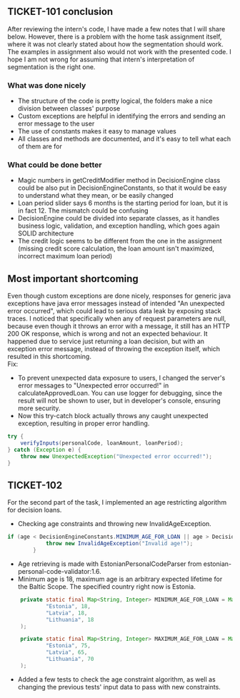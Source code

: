 ## TICKET-101 conclusion
After reviewing the intern's code, I have made a few notes that I will share below. However, there is a problem with the home task assignment itself, where it was not clearly stated about how the segmentation should work. The examples in assignment also would not work with the presented code. I hope I am not wrong for assuming that intern's interpretation of segmentation is the right one.

### What was done nicely
* The structure of the code is pretty logical, the folders make a nice division between classes' purpose
* Custom exceptions are helpful in identifying the errors and sending an error message to the user
* The use of constants makes it easy to manage values
* All classes and methods are documented, and it's easy to tell what each of them are for

### What could be done better
* Magic numbers in getCreditModifier method in DecisionEngine class could be also put in DecisionEngineConstants, so that it would be easy to understand what they mean, or be easily changed
* Loan period slider says 6 months is the starting period for loan, but it is in fact 12. The mismatch could be confusing
* DecisionEngine could be divided into separate classes, as it handles business logic, validation, and exception handling, which goes again SOLID architecture
* The credit logic seems to be different from the one in the assignment (missing credit score calculation, the loan amount isn't maximized, incorrect maximum loan period)

## Most important shortcoming
Even though custom exceptions are done nicely, responses for generic java exceptions have java error
messages instead of intended "An unexpected error occurred", which could lead to serious data leak by exposing stack traces.
I noticed that specifically when any of request parameters are null, because even though it throws an error with a message, it still has an HTTP 200 OK response, which is wrong and not an expected behaviour.
It happened due to service just returning a loan decision, but with an exception error message, instead of throwing the exception itself, which resulted in this shortcoming.
<br/>
Fix:
* To prevent unexpected data exposure to users, I changed the server's error messages to "Unexpected error occurred!" in calculateApprovedLoan.
  You can use logger for debugging, since the result will not be shown to user, but in developer's console, ensuring more security.
* Now this try-catch block actually throws any caught unexpected exception, resulting in proper error handling.
```java
try {
    verifyInputs(personalCode, loanAmount, loanPeriod);
} catch (Exception e) {
    throw new UnexpectedException("Unexpected error occurred!");
}
```

## TICKET-102
For the second part of the task, I implemented an age restricting algorithm for decision loans.
* Checking age constraints and throwing new InvalidAgeException.
```java
if (age < DecisionEngineConstants.MINIMUM_AGE_FOR_LOAN || age > DecisionEngineConstants.MAXIMUM_AGE_FOR_LOAN) {
            throw new InvalidAgeException("Invalid age!");
        }
```
* Age retrieving is made with EstonianPersonalCodeParser from estonian-personal-code-validator:1.6.
* Minimum age is 18, maximum age is an arbitrary expected lifetime for the Baltic Scope. The specified country right now is Estonia.
```java
    private static final Map<String, Integer> MINIMUM_AGE_FOR_LOAN = Map.of(
            "Estonia", 18,
            "Latvia", 18,
            "Lithuania", 18
    );

    private static final Map<String, Integer> MAXIMUM_AGE_FOR_LOAN = Map.of(
            "Estonia", 75,
            "Latvia", 65,
            "Lithuania", 70
    );
```
* Added a few tests to check the age constraint algorithm, as well as changing the previous tests' input data to pass with new constraints.
